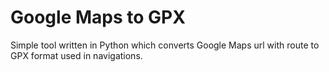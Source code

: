 # Google Maps to GPX

Simple tool written in Python which converts Google Maps url with route to GPX format used in navigations. 
